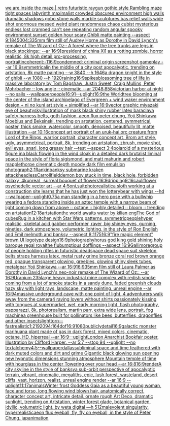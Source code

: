 [we are inside the maze | retro futuristic raygun gothic style Rambling maze tight spaces  labyrinth maximalist crowded obscured environment high walls dramatic shadows gobo stone walls marble sculptures bas relief walls wide shot enormous messed weird plant randomness chaos  cubist mysterious endless lost cramped  can’t see repeating random angular spooky environment sunset golden hour scary Ghibli matte painting --aspect 9:18](https://www.ebank.nz/aiartgenerator?category=we%20are%20inside%20the%20maze%20%7C%20retro%20futuristic%20raygun%20gothic%20style%20Rambling%20maze%20tight%20spaces%20%20labyrinth%20maximalist%20crowded%20obscured%20environment%20high%20walls%20dramatic%20shadows%20gobo%20stone%20walls%20marble%20sculptures%20bas%20relief%20walls%20wide%20shot%20enormous%20messed%20weird%20plant%20randomness%20chaos%20%20cubist%20mysterious%20endless%20lost%20cramped%20%20can%E2%80%99t%20see%20repeating%20random%20angular%20spooky%20environment%20sunset%20golden%20hour%20scary%20Ghibli%20matte%20painting%20--aspect%209%3A18)[4500](https://www.ebank.nz/aiartgenerator?category=4500)[4:3](https://www.ebank.nz/aiartgenerator?category=4%3A3)[35mm film still of Audrey Horne as Dorothy in David Lynch's remake of The Wizard of Oz:: A forest where the tree trunks are legs in black stockings:: --ar 16:9](https://www.ebank.nz/aiartgenerator?category=35mm%20film%20still%20of%20Audrey%20Horne%20as%20Dorothy%20in%20David%20Lynch%27s%20remake%20of%20The%20Wizard%20of%20Oz%3A%3A%20A%20forest%20where%20the%20tree%20trunks%20are%20legs%20in%20black%20stockings%3A%3A%20--ar%2016%3A9)[[president of china Xi] as a rotting zombie, horror realistic, 8k high detail pro-processing, portrait](https://www.ebank.nz/aiartgenerator?category=%5Bpresident%20of%20china%20Xi%5D%20as%20a%20rotting%20zombie%2C%20horror%20realistic%2C%208k%20high%20detail%20pro-processing%2C%20portrait)[incoherent:-1](https://www.ebank.nz/aiartgenerator?category=incoherent%3A-1)[16:9](https://www.ebank.nz/aiartgenerator?category=16%3A9)[condemned: criminal origin screenshot gameplay --ar 16:9](https://www.ebank.nz/aiartgenerator?category=condemned%3A%20criminal%20origin%20screenshot%20gameplay%20--ar%2016%3A9)[symmetrical](https://www.ebank.nz/aiartgenerator?category=symmetrical)[in the middle of a city post apocalyptic, trending on artstation, 8k matte painting --w 3840 --h 1646](https://www.ebank.nz/aiartgenerator?category=in%20the%20middle%20of%20a%20city%20post%20apocalyptic%2C%20trending%20on%20artstation%2C%208k%20matte%20painting%20--w%203840%20--h%201646)[a dragon knight in the style of ghibli --w 1080 --h 1920](https://www.ebank.nz/aiartgenerator?category=a%20dragon%20knight%20in%20the%20style%20of%20ghibli%20--w%201080%20--h%201920)[raining](https://www.ebank.nz/aiartgenerator?category=raining)[16:9](https://www.ebank.nz/aiartgenerator?category=16%3A9)[spikes](https://www.ebank.nz/aiartgenerator?category=spikes)[blossoming tree of life in massive laboratory by Tom Bagshaw, Justin Sweet, Craig Mullins, Peter Mohrbacher :: low angle :: cinematic --ar 2048:858](https://www.ebank.nz/aiartgenerator?category=blossoming%20tree%20of%20life%20in%20massive%20laboratory%20by%20Tom%20Bagshaw%2C%20Justin%20Sweet%2C%20Craig%20Mullins%2C%20Peter%20Mohrbacher%20%3A%3A%20low%20angle%20%3A%3A%20cinematic%20--ar%202048%3A858)[victorian harbor at night --no sails --wallpaper](https://www.ebank.nz/aiartgenerator?category=victorian%20harbor%20at%20night%20--no%20sails%20--wallpaper)[people](https://www.ebank.nz/aiartgenerator?category=people)[16:9](https://www.ebank.nz/aiartgenerator?category=16%3A9)[1](https://www.ebank.nz/aiartgenerator?category=1)[--uplight](https://www.ebank.nz/aiartgenerator?category=--uplight)[16:9](https://www.ebank.nz/aiartgenerator?category=16%3A9)[the Worldtree blooming at the center of the island archipelago of Evergreen + wind waker environment design + ni no kuni art style + simplified --ar 16:9](https://www.ebank.nz/aiartgenerator?category=the%20Worldtree%20blooming%20at%20the%20center%20of%20the%20island%20archipelago%20of%20Evergreen%20%2B%20wind%20waker%20environment%20design%20%2B%20ni%20no%20kuni%20art%20style%20%2B%20simplified%20--ar%2016%3A9)[vector graphic miyazaki eye of beauty](https://www.ebank.nz/aiartgenerator?category=vector%20graphic%20miyazaki%20eye%20of%20beauty)[sky](https://www.ebank.nz/aiartgenerator?category=sky)[illustration of mask black shiny rubber latex baraclava safety harness belts, goth fashion, aeon flux peter chung, Yoji Shinkawa Moebius and Beksinski. trending on artstation, centered, symmetrical, poster, thick smoke, watercolor, smooth, denoised, beautifully lit, matte illustration --ar 10:16](https://www.ebank.nz/aiartgenerator?category=illustration%20of%20mask%20black%20shiny%20rubber%20latex%20baraclava%20safety%20harness%20belts%2C%20goth%20fashion%2C%20aeon%20flux%20peter%20chung%2C%20Yoji%20Shinkawa%20Moebius%20and%20Beksinski.%20trending%20on%20artstation%2C%20centered%2C%20symmetrical%2C%20poster%2C%20thick%20smoke%2C%20watercolor%2C%20smooth%2C%20denoised%2C%20beautifully%20lit%2C%20matte%20illustration%20--ar%2010%3A16)[concept art portrait of an uruk-hai orc creature from Lord of the Rings, warrior portrait, character concept art, Brom art style, ugly, asymmetrical, portrait, 8k, trending on artstation, zbrush, movie shot, evil eyes, snarl, long greasy hair --test --aspect 3:4](https://www.ebank.nz/aiartgenerator?category=concept%20art%20portrait%20of%20an%20uruk-hai%20orc%20creature%20from%20Lord%20of%20the%20Rings%2C%20warrior%20portrait%2C%20character%20concept%20art%2C%20Brom%20art%20style%2C%20ugly%2C%20asymmetrical%2C%20portrait%2C%208k%2C%20trending%20on%20artstation%2C%20zbrush%2C%20movie%20shot%2C%20evil%20eyes%2C%20snarl%2C%20long%20greasy%20hair%20--test%20--aspect%203%3A4)[polaroid of a mysterious figure ina black flowing in the wind cloak in a detailed dark brutalist liminal space in the style of floria sigismondi and matt mahurin and robert mapplethorpe cinematic depth moody dark film emulsion photograph](https://www.ebank.nz/aiartgenerator?category=polaroid%20of%20a%20mysterious%20figure%20ina%20black%20flowing%20in%20the%20wind%20cloak%20in%20a%20detailed%20dark%20brutalist%20liminal%20space%20in%20the%20style%20of%20floria%20sigismondi%20and%20matt%20mahurin%20and%20robert%20mapplethorpe%20cinematic%20depth%20moody%20dark%20film%20emulsion%20photograph)[2:1](https://www.ebank.nz/aiartgenerator?category=2%3A1)[Rankin](https://www.ebank.nz/aiartgenerator?category=Rankin)[banksy submarine kraken attack](https://www.ebank.nz/aiartgenerator?category=banksy%20submarine%20kraken%20attack)[headless](https://www.ebank.nz/aiartgenerator?category=headless)[Carroll](https://www.ebank.nz/aiartgenerator?category=Carroll)[field](https://www.ebank.nz/aiartgenerator?category=field)[demon boy stuck in time, black hole, forbidden galaxy, 4k](https://www.ebank.nz/aiartgenerator?category=demon%20boy%20stuck%20in%20time%2C%20black%20hole%2C%20forbidden%20galaxy%2C%204k)[unreal , surreal bouquet of flowers](https://www.ebank.nz/aiartgenerator?category=unreal%20%2C%20surreal%20bouquet%20of%20flowers)[16:9](https://www.ebank.nz/aiartgenerator?category=16%3A9)[dripping](https://www.ebank.nz/aiartgenerator?category=dripping)[9:16](https://www.ebank.nz/aiartgenerator?category=9%3A16)[cauliflower psychedelic vector art --ar 4:5](https://www.ebank.nz/aiartgenerator?category=cauliflower%20psychedelic%20vector%20art%20--ar%204%3A5)[oni,suit](https://www.ebank.nz/aiartgenerator?category=oni%2Csuit)[photorealistic](https://www.ebank.nz/aiartgenerator?category=photorealistic)[a sloth working at a construction site learns that he has just won the lottery](https://www.ebank.nz/aiartgenerator?category=a%20sloth%20working%20at%20a%20construction%20site%20learns%20that%20he%20has%20just%20won%20the%20lottery)[bear with wings --hd --wallpaper](https://www.ebank.nz/aiartgenerator?category=bear%20with%20wings%20--hd%20--wallpaper)[--uplight](https://www.ebank.nz/aiartgenerator?category=--uplight)[0.75](https://www.ebank.nz/aiartgenerator?category=0.75)[a man standing in a hero pose with a bullwhip wearing a fedora standing inside an aztec temple with a narrow beam of light coming down from above  :: octane :: highly detailed :: bloom :: trending on artstation](https://www.ebank.nz/aiartgenerator?category=a%20man%20standing%20in%20a%20hero%20pose%20with%20a%20bullwhip%20wearing%20a%20fedora%20standing%20inside%20an%20aztec%20temple%20with%20a%20narrow%20beam%20of%20light%20coming%20down%20from%20above%20%20%3A%3A%20octane%20%3A%3A%20highly%20detailed%20%3A%3A%20bloom%20%3A%3A%20trending%20on%20artstation)[12:18](https://www.ebank.nz/aiartgenerator?category=12%3A18)[artstation](https://www.ebank.nz/aiartgenerator?category=artstation)[the world awaits water by kilian eng](https://www.ebank.nz/aiartgenerator?category=the%20world%20awaits%20water%20by%20kilian%20eng)[The God of cubes](https://www.ebank.nz/aiartgenerator?category=The%20God%20of%20cubes)[Rug in a kitchen with Star Wars patterns, symmetric](https://www.ebank.nz/aiartgenerator?category=Rug%20in%20a%20kitchen%20with%20Star%20Wars%20patterns%2C%20symmetric)[people](https://www.ebank.nz/aiartgenerator?category=people)[hyper realistic, skeletal acid gabber performer, raver, big shiney eyes, gurning, nineties, dark atmosphere, volumetric lighting, in the style of Ron English and Emil melmoth and banksy --aspect 8:11](https://www.ebank.nz/aiartgenerator?category=hyper%20realistic%2C%20skeletal%20acid%20gabber%20performer%2C%20raver%2C%20big%20shiney%20eyes%2C%20gurning%2C%20nineties%2C%20dark%20atmosphere%2C%20volumetric%20lighting%2C%20in%20the%20style%20of%20Ron%20English%20and%20Emil%20melmoth%20and%20banksy%20--aspect%208%3A11)[75](https://www.ebank.nz/aiartgenerator?category=75)[16:9](https://www.ebank.nz/aiartgenerator?category=16%3A9)["fire magic element" brown UI logotype design](https://www.ebank.nz/aiartgenerator?category=%22fire%20magic%20element%22%20brown%20UI%20logotype%20design)[16:9](https://www.ebank.nz/aiartgenerator?category=16%3A9)[photography](https://www.ebank.nz/aiartgenerator?category=photography)[horus god king gold shining holy baroque regal royal](https://www.ebank.nz/aiartgenerator?category=horus%20god%20king%20gold%20shining%20holy%20baroque%20regal%20royal)[the flubumptious dofflings --aspect 16:9](https://www.ebank.nz/aiartgenerator?category=the%20flubumptious%20dofflings%20--aspect%2016%3A9)[Gallimore](https://www.ebank.nz/aiartgenerator?category=Gallimore)[group of people holding rifles in futuristic deadspace dead space suit skeleton, belts straps harness latex, metal rusty grime bronze coral red brown orange red, opaque transparent glowing, greebles, glowing shiny sleek tubes, metalgear Yoji Shinkawa --ar 16:9](https://www.ebank.nz/aiartgenerator?category=group%20of%20people%20holding%20rifles%20in%20futuristic%20deadspace%20dead%20space%20suit%20skeleton%2C%20belts%20straps%20harness%20latex%2C%20metal%20rusty%20grime%20bronze%20coral%20red%20brown%20orange%20red%2C%20opaque%20transparent%20glowing%2C%20greebles%2C%20glowing%20shiny%20sleek%20tubes%2C%20metalgear%20Yoji%20Shinkawa%20--ar%2016%3A9)[16:9](https://www.ebank.nz/aiartgenerator?category=16%3A9)[35mm film still of Laura Palmer as Dorothy in David Lynch's neo-noir remake of The Wizard of Oz:: --ar 16:9](https://www.ebank.nz/aiartgenerator?category=35mm%20film%20still%20of%20Laura%20Palmer%20as%20Dorothy%20in%20David%20Lynch%27s%20neo-noir%20remake%20of%20The%20Wizard%20of%20Oz%3A%3A%20--ar%2016%3A9)[Uranium 235](https://www.ebank.nz/aiartgenerator?category=Uranium%20235)[large heavy industrial mine complex with redish smoke coming from a lot of smoke stacks in a sandy dune, faded greenish clouds hazy sky with light rays, landscape, matte painting, unreal engine --ar 16:9](https://www.ebank.nz/aiartgenerator?category=large%20heavy%20industrial%20mine%20complex%20with%20redish%20smoke%20coming%20from%20a%20lot%20of%20smoke%20stacks%20in%20a%20sandy%20dune%2C%20faded%20greenish%20clouds%20hazy%20sky%20with%20light%20rays%2C%20landscape%2C%20matte%20painting%2C%20unreal%20engine%20--ar%2016%3A9)[4](https://www.ebank.nz/aiartgenerator?category=4)[massive underground cave with one point of light, 4 adventurers walk away from the camera](https://www.ebank.nz/aiartgenerator?category=massive%20underground%20cave%20with%20one%20point%20of%20light%2C%204%20adventurers%20walk%20away%20from%20the%20camera)[4 raving lovers without shirts passionately kissing with tongues at supermarket, wet, early morning light, flash photography, papparazzi, 8k, photorealism, martin parr, extra wide lens, portrait, fog machine](https://www.ebank.nz/aiartgenerator?category=4%20raving%20lovers%20without%20shirts%20passionately%20kissing%20with%20tongues%20at%20supermarket%2C%20wet%2C%20early%20morning%20light%2C%20flash%20photography%2C%20papparazzi%2C%208k%2C%20photorealism%2C%20martin%20parr%2C%20extra%20wide%20lens%2C%20portrait%2C%20fog%20machine)[a greenhouse built for pollinators like bees, butterflies, dragonflies and other insects](https://www.ebank.nz/aiartgenerator?category=a%20greenhouse%20built%20for%20pollinators%20like%20bees%2C%20butterflies%2C%20dragonflies%20and%20other%20insects)[light](https://www.ebank.nz/aiartgenerator?category=light)[torn](https://www.ebank.nz/aiartgenerator?category=torn)[--fast](https://www.ebank.nz/aiartgenerator?category=--fast)[realistic](https://www.ebank.nz/aiartgenerator?category=realistic)[1:2](https://www.ebank.nz/aiartgenerator?category=1%3A2)[1920](https://www.ebank.nz/aiartgenerator?category=1920)[94:164](https://www.ebank.nz/aiartgenerator?category=94%3A164)[dof](https://www.ebank.nz/aiartgenerator?category=dof)[16:9](https://www.ebank.nz/aiartgenerator?category=16%3A9)[1080](https://www.ebank.nz/aiartgenerator?category=1080)[publicly](https://www.ebank.nz/aiartgenerator?category=publicly)[detail](https://www.ebank.nz/aiartgenerator?category=detail)[16:9](https://www.ebank.nz/aiartgenerator?category=16%3A9)[galactic monster marihuana plant made of gas in dark forest, mixed colors, cinematic, octane, HD, hiperreal --ar 16:9](https://www.ebank.nz/aiartgenerator?category=galactic%20monster%20marihuana%20plant%20made%20of%20gas%20in%20dark%20forest%2C%20mixed%20colors%2C%20cinematic%2C%20octane%2C%20HD%2C%20hiperreal%20--ar%2016%3A9)[--uplight](https://www.ebank.nz/aiartgenerator?category=--uplight)[London Anarchist Bookfair poster,  Illustration by Clifford Harper. --ar 5:7 --stop 94 --uplight --no text](https://www.ebank.nz/aiartgenerator?category=London%20Anarchist%20Bookfair%20poster%2C%20%20Illustration%20by%20Clifford%20Harper.%20--ar%205%3A7%20--stop%2094%20--uplight%20--no%20text)[alchemy](https://www.ebank.nz/aiartgenerator?category=alchemy)[4:5](https://www.ebank.nz/aiartgenerator?category=4%3A5)[--wallpaper](https://www.ebank.nz/aiartgenerator?category=--wallpaper)[dallas](https://www.ebank.nz/aiartgenerator?category=dallas)[subliminal space and time feathered with dark muted colors and dirt and grime Gigantic black glowing sun opening new hypnotic dimensions stunning atmosphere Mountain temple of time with hourglass in the center Towering over your head --ar 16:8](https://www.ebank.nz/aiartgenerator?category=subliminal%20space%20and%20time%20feathered%20with%20dark%20muted%20colors%20and%20dirt%20and%20grime%20Gigantic%20black%20glowing%20sun%20opening%20new%20hypnotic%20dimensions%20stunning%20atmosphere%20Mountain%20temple%20of%20time%20with%20hourglass%20in%20the%20center%20Towering%20over%20your%20head%20--ar%2016%3A8)[16:9](https://www.ebank.nz/aiartgenerator?category=16%3A9)[render](https://www.ebank.nz/aiartgenerator?category=render)[A city skyline in the style of banksy](https://www.ebank.nz/aiartgenerator?category=A%20city%20skyline%20in%20the%20style%20of%20banksy)[a sub-orbit perspective of apocalyptic terrain, vibrant, cinematic, megaliths, epic, lush forest, wasteland, desert cliffs, vast, horizon, realist, unreal engine render --ar 16:9 --uplight](https://www.ebank.nz/aiartgenerator?category=a%20sub-orbit%20perspective%20of%20apocalyptic%20terrain%2C%20vibrant%2C%20cinematic%2C%20megaliths%2C%20epic%2C%20lush%20forest%2C%20wasteland%2C%20desert%20cliffs%2C%20vast%2C%20horizon%2C%20realist%2C%20unreal%20engine%20render%20--ar%2016%3A9%20--uplight)[11:17](https://www.ebank.nz/aiartgenerator?category=11%3A17)[animals](https://www.ebank.nz/aiartgenerator?category=animals)[Winter frost Goddess Gaia as a beautiful young woman, face and torso, long flowing wind blown hair, anatomically correct, character concept art, intricate detail, ornate rough Art Deco, dramatic sunlight, trending on Artstation, winter forest glade, botanical garden, idyllic, volumetric light, by weta digital —h 512](https://www.ebank.nz/aiartgenerator?category=Winter%20frost%20Goddess%20Gaia%20as%20a%20beautiful%20young%20woman%2C%20face%20and%20torso%2C%20long%20flowing%20wind%20blown%20hair%2C%20anatomically%20correct%2C%20character%20concept%20art%2C%20intricate%20detail%2C%20ornate%20rough%20Art%20Deco%2C%20dramatic%20sunlight%2C%20trending%20on%20Artstation%2C%20winter%20forest%20glade%2C%20botanical%20garden%2C%20idyllic%2C%20volumetric%20light%2C%20by%20weta%20digital%20%E2%80%94h%20512)[malevolent singularity, hyperrealistic](https://www.ebank.nz/aiartgenerator?category=malevolent%20singularity%2C%20hyperrealistic)[aeon flux eyeball, fly, fly on eyeball, in the style of Peter Chung, japanimation](https://www.ebank.nz/aiartgenerator?category=aeon%20flux%20eyeball%2C%20fly%2C%20fly%20on%20eyeball%2C%20in%20the%20style%20of%20Peter%20Chung%2C%20japanimation)
